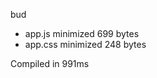 bud

 - app.js       minimized       699 bytes
 - app.css       minimized       248 bytes

Compiled in 991ms